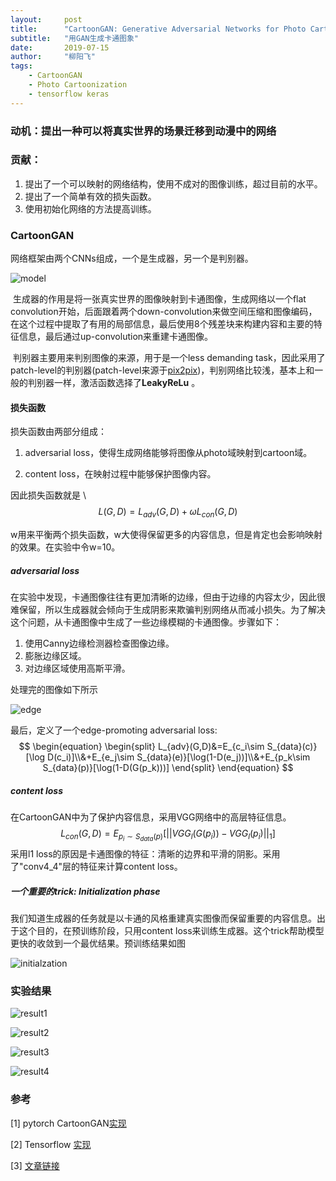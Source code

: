```yaml
---
layout:     post
title:      "CartoonGAN: Generative Adversarial Networks for Photo Cartoonization"
subtitle:   "用GAN生成卡通图象"
date:       2019-07-15
author:     "柳阳飞"
tags:
    - CartoonGAN
    - Photo Cartoonization
    - tensorflow keras
---
```

### 动机：提出一种可以将真实世界的场景迁移到动漫中的网络

### 贡献：

1. 提出了一个可以映射的网络结构，使用不成对的图像训练，超过目前的水平。
2. 提出了一个简单有效的损失函数。
3. 使用初始化网络的方法提高训练。

### CartoonGAN

网络框架由两个CNNs组成，一个是生成器，另一个是判别器。

![model](/img/20190715/model.png)

​	生成器的作用是将一张真实世界的图像映射到卡通图像，生成网络以一个flat convolution开始，后面跟着两个down-convolution来做空间压缩和图像编码，在这个过程中提取了有用的局部信息，最后使用8个残差块来构建内容和主要的特征信息，最后通过up-convolution来重建卡通图像。

​	判别器主要用来判别图像的来源，用于是一个less demanding task，因此采用了patch-level的判别器(patch-level来源于[pix2pix](https://arxiv.org/pdf/1611.07004v1.pdf))，判别网络比较浅，基本上和一般的判别器一样，激活函数选择了**LeakyReLu** 。

#### 损失函数

损失函数由两部分组成：

1. adversarial loss，使得生成网络能够将图像从photo域映射到cartoon域。

2. content loss，在映射过程中能够保护图像内容。

因此损失函数就是 \\
   $$
   L(G,D) = L_{adv}(G, D) + \omega L_{con}(G,D)
   $$
   

   w用来平衡两个损失函数，w大使得保留更多的内容信息，但是肯定也会影响映射的效果。在实验中令w=10。

##### adversarial loss

在实验中发现，卡通图像往往有更加清晰的边缘，但由于边缘的内容太少，因此很难保留，所以生成器就会倾向于生成阴影来欺骗判别网络从而减小损失。为了解决这个问题，从卡通图像中生成了一些边缘模糊的卡通图像。步骤如下：

1. 使用Canny边缘检测器检查图像边缘。
2. 膨胀边缘区域。
3. 对边缘区域使用高斯平滑。

处理完的图像如下所示

![edge](/img/20190715/edge.png)

最后，定义了一个edge-promoting adversarial loss:
$$
\begin{equation}
\begin{split}
L_{adv}(G,D)&=E_{c_i\sim S_{data}(c)}[\log D(c_i)]\\&+E_{e_j\sim S_{data}(e)}[\log(1-D(e_j))]\\&+E_{p_k\sim S_{data}(p)}[\log(1-D(G(p_k)))]
\end{split}
\end{equation}
$$

##### content loss

在CartoonGAN中为了保护内容信息，采用VGG网络中的高层特征信息。
$$
L_{con}(G,D)=E_{p_i\sim S_{data}(p)}[||VGG_l(G(p_i))-VGG_l(p_i)||_1]
$$
采用l1 loss的原因是卡通图像的特征：清晰的边界和平滑的阴影。采用了"conv4_4"层的特征来计算content loss。

##### 一个重要的trick: Initialization phase

我们知道生成器的任务就是以卡通的风格重建真实图像而保留重要的内容信息。出于这个目的，在预训练阶段，只用content loss来训练生成器。这个trick帮助模型更快的收敛到一个最优结果。预训练结果如图

![initialzation](/img/20190715/intialization.png)

### 实验结果

![result1](/img/20190715/result1.png)

![result2](/img/20190715/result2.png)

![result3](/img/20190715/result3.png)

![result4](/img/20190715/result4.png)

### 参考

[1] pytorch CartoonGAN[实现](https://github.com/znxlwm/pytorch-CartoonGAN)

[2] Tensorflow [实现](https://github.com/taki0112/CartoonGAN-Tensorflow)

[3] [文章链接](http://openaccess.thecvf.com/content_cvpr_2018/papers/Chen_CartoonGAN_Generative_Adversarial_CVPR_2018_paper.pdf)

